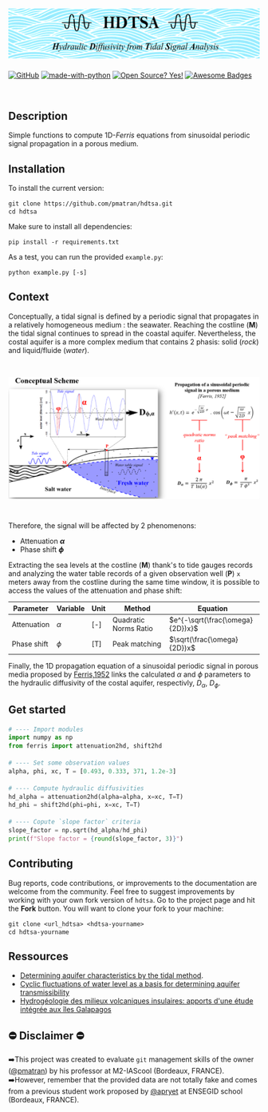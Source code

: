
<h1 align="center">
<img src="assets/title_banner.png">
</h1>


[![GitHub](https://badgen.net/badge/icon/github?icon=github&label)](https://github.com)
[![made-with-python](https://img.shields.io/badge/Made%20with-Python-1f425f.svg)](https://www.python.org/)
[![Open Source? Yes!](https://badgen.net/badge/Open%20Source%20%3F/Yes%21/blue?icon=github)](https://github.com/Naereen/badges/)
[![Awesome Badges](https://img.shields.io/badge/badges-awesome-green.svg)](https://github.com/Naereen/badges)

<br>

Description
-----------------------------------------------
Simple functions to compute 1D-_Ferris_ equations from sinusoidal periodic signal propagation in a porous medium.


Installation
------------------------------------------------
To install the current version:

```shell
git clone https://github.com/pmatran/hdtsa.git
cd hdtsa
```

Make sure to install all dependencies:

```shell
pip install -r requirements.txt
```

As a test, you can run the provided `example.py`:

```shell
python example.py [-s]
```


Context
-----------------------------------------------
Conceptually, a tidal signal is defined by a periodic signal that propagates in a relatively homogeneous medium : the seawater. Reaching the costline (**M**) the tidal signal continues to spread in the coastal aquifer. Nevertheless, the costal aquifer is a more complex medium that contains 2 phasis: solid (_rock_) and liquid/fluide (_water_).

<br>
<p align="center">
<img src="assets/conceptual_scheme.png"  align="center">
</p>
<br>

Therefore, the signal will be affected by 2 phenomenons:
- Attenuation **$\alpha$**
- Phase shift **$\phi$**

Extracting the sea levels at the costline (**M**) thank's to tide gauges records and analyzing the water table records of a given observation well (**P**) `x`  meters away from the costline during the same time window, it is possible to access the values of the attenuation and phase shift:


| Parameter   | Variable | Unit | Method                | Equation                           |
|-------------|----------|------|-----------------------|------------------------------------|
| Attenuation | $\alpha$ | [-]  | Quadratic Norms Ratio | $e^{-\sqrt(\frac{\omega}{2D})x}$ |
| Phase shift | $\phi$   | [T]  | Peak matching         | $\sqrt(\frac{\omega}{2D})x$        |


Finally, the 1D propagation equation of a sinusoidal periodic signal in porous media proposed by [Ferris,1952](https://pubs.er.usgs.gov/publication/70133368) links the calculated $\alpha$ and $\phi$ parameters to the hydraulic diffusivity of the costal aquifer, respectivly, $D_{\alpha}$, $D_{\phi}$.


Get started
-----------------------------------------------

```python
# ---- Import modules
import numpy as np
from ferris import attenuation2hd, shift2hd

# ---- Set some observation values
alpha, phi, xc, T = [0.493, 0.333, 371, 1.2e-3]

# ---- Compute hydraulic diffusivities
hd_alpha = attenuation2hd(alpha=alpha, x=xc, T=T)
hd_phi = shift2hd(phi=phi, x=xc, T=T)

# ---- Copute `slope factor` criteria
slope_factor = np.sqrt(hd_alpha/hd_phi)
print(f"Slope factor = {round(slope_factor, 3)}")

```


Contributing
------------------------------------------------
Bug reports, code contributions, or improvements to the documentation are welcome from the community. 
Feel free to suggest improvements by working with your own fork version of `hdtsa`. Go to the project page and hit the **Fork** button.
You will want to clone your fork to your machine:

```shell
git clone <url_hdtsa> <hdtsa-yourname>
cd hdtsa-yourname
```


Ressources
-----------------------------------------------
+ [Determining aquifer characteristics by the tidal method](https://agupubs.onlinelibrary.wiley.com/doi/abs/10.1029/WR005i005p01023).
+ [Cyclic fluctuations of water level as a basis for determining aquifer transmissibility](https://pubs.er.usgs.gov/publication/70133368)
+ [Hydrogéologie des milieux volcaniques insulaires: apports d'une étude intégrée aux îles Galapagos](https://tel.archives-ouvertes.fr/tel-00747313)


:no_entry: Disclaimer :no_entry:
-----------------------------------------------
:arrow_right:This project was created to evaluate `git` management skills of the owner ([@pmatran](https://github.com/pmatran)) by his professor at M2-IAScool (Bordeaux, FRANCE).
<br>
:arrow_right:However, remember that the provided data are not totally fake and comes from a previous student work proposed by [@apryet](https://github.com/apryet) at ENSEGID school (Bordeaux, FRANCE).
